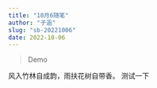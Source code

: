```yaml
---
title: "10月6随笔"
author: "子涵"
slug: "sb-20221006"
date: 2022-10-06
---
```


> Demo

风入竹林自成韵，雨扶花树自带香。
测试一下